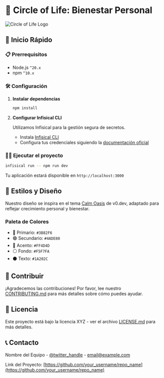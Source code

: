 # 🌟 Circle of Life: Bienestar Personal

![Circle of Life Logo](URL_DE_TU_LOGO)

## 🚀 Inicio Rápido

### 📋 Prerrequisitos

- Node.js `^20.x`
- npm `^10.x`

### 🛠 Configuración

1. **Instalar dependencias**

   ```bash
   npm install
   ```

2. **Configurar Infisical CLI**

   Utilizamos Infisical para la gestión segura de secretos.

   - Instala [Infisical CLI](https://infisical.com/docs/cli/overview)
   - Configura tus credenciales siguiendo la [documentación oficial](https://infisical.com/docs/cli/getting-started)

### 🏃‍♂️ Ejecutar el proyecto

```bash
infisical run -- npm run dev
```

Tu aplicación estará disponible en `http://localhost:3000`

## 🎨 Estilos y Diseño

Nuestro diseño se inspira en el tema [Calm Oasis](https://v0.dev/themes/3q1cHgdEBwj) de v0.dev, adaptado para reflejar crecimiento personal y bienestar.

### Paleta de Colores

- 🔵 Primario: `#3B82F6`
- 🟢 Secundario: `#4ADE80`
- 🔴 Acento: `#FF4D4D`
- ⚪ Fondo: `#F5F7FA`
- ⚫ Texto: `#1A202C`

## 🤝 Contribuir

¡Agradecemos las contribuciones! Por favor, lee nuestro [CONTRIBUTING.md](CONTRIBUTING.md) para más detalles sobre cómo puedes ayudar.

## 📄 Licencia

Este proyecto está bajo la licencia XYZ - ver el archivo [LICENSE.md](LICENSE.md) para más detalles.

## 📞 Contacto

Nombre del Equipo - [@twitter_handle](https://twitter.com/twitter_handle) - email@example.com

Link del Proyecto: [https://github.com/your_username/repo_name](https://github.com/your_username/repo_name)
